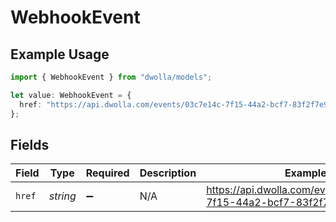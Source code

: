 # WebhookEvent

## Example Usage

```typescript
import { WebhookEvent } from "dwolla/models";

let value: WebhookEvent = {
  href: "https://api.dwolla.com/events/03c7e14c-7f15-44a2-bcf7-83f2f7e95d50",
};
```

## Fields

| Field                                                              | Type                                                               | Required                                                           | Description                                                        | Example                                                            |
| ------------------------------------------------------------------ | ------------------------------------------------------------------ | ------------------------------------------------------------------ | ------------------------------------------------------------------ | ------------------------------------------------------------------ |
| `href`                                                             | *string*                                                           | :heavy_minus_sign:                                                 | N/A                                                                | https://api.dwolla.com/events/03c7e14c-7f15-44a2-bcf7-83f2f7e95d50 |